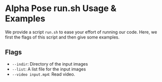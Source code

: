 Alpha Pose run.sh Usage & Examples
====================================

We provide a script `run.sh` to ease your effort of running our code. Here, we first the flags of this script and then give some examples.

## Flags

- `--indir`: Directory of the input images
- `--list`: A list file for the input images
- `--video input.mp4`: Read video.
